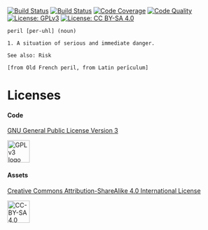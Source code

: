 [![Build Status](http://ci.forerunnergames.com:8080/buildStatus/icon?job=peril)](http://ci.forerunnergames.com:8080/job/peril/)
[![Build Status](https://travis-ci.org/forerunnergames/peril.svg?branch=master)](https://travis-ci.org/forerunnergames/peril)
[![Code Coverage](https://img.shields.io/codecov/c/github/forerunnergames/peril/develop.svg)](https://codecov.io/github/forerunnergames/peril?branch=develop)
[![Code Quality](https://img.shields.io/codacy/bf2b210c63de4349827e7aadaf019825/develop.svg)](https://www.codacy.com/app/forerunnergames/peril/)
[![License: GPLv3](https://img.shields.io/badge/license-GPLv3%20(code)-blue.svg)](/legal/GPLv3.txt)
[![License: CC BY-SA 4.0](https://img.shields.io/badge/license-CC%20BY--SA%204.0%20(assets)-blue.svg)](/legal/CC-BY-SA-4.txt)

```
peril [per-uhl] (noun)

1. A situation of serious and immediate danger.

See also: Risk

[from Old French peril, from Latin perīculum]
```
# Licenses

#### Code

[GNU General Public License Version 3](http://www.gnu.org/licenses/gpl.html)

<a href="http://www.gnu.org/licenses/gpl.html"><img alt="GPL v3 logo" src="http://www.gnu.org/graphics/gplv3-127x51.png" height="51"></a>

#### Assets
[Creative Commons Attribution-ShareAlike 4.0 International License](https://creativecommons.org/licenses/by-sa/4.0/)

<a href="https://creativecommons.org/licenses/by-sa/4.0/"><img alt="CC-BY-SA 4.0 Logo" src="http://mirrors.creativecommons.org/presskit/buttons/88x31/png/by-sa.png" height="51"></a>
